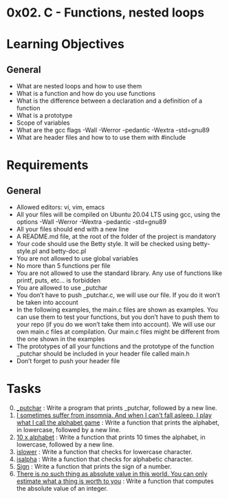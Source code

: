 # 0x02. C - Functions, nested loops

# Learning Objectives

## General

- What are nested loops and how to use them
- What is a function and how do you use functions
- What is the difference between a declaration and a definition of a function
- What is a prototype
- Scope of variables
- What are the gcc flags -Wall -Werror -pedantic -Wextra -std=gnu89
- What are header files and how to to use them with #include

# Requirements

## General

- Allowed editors: vi, vim, emacs
- All your files will be compiled on Ubuntu 20.04 LTS using gcc, using the options -Wall -Werror -Wextra -pedantic -std=gnu89
- All your files should end with a new line
- A README.md file, at the root of the folder of the project is mandatory
- Your code should use the Betty style. It will be checked using betty-style.pl and betty-doc.pl
- You are not allowed to use global variables
- No more than 5 functions per file
- You are not allowed to use the standard library. Any use of functions like printf, puts, etc… is forbidden
- You are allowed to use _putchar
- You don’t have to push _putchar.c, we will use our file. If you do it won’t be taken into account
- In the following examples, the main.c files are shown as examples. You can use them to test your functions, but you don’t have to push them to your repo (if you do we won’t take them into account). We will use our own main.c files at compilation. Our main.c files might be different from the one shown in the examples
- The prototypes of all your functions and the prototype of the function _putchar should be included in your header file called main.h
- Don’t forget to push your header file

# Tasks

0. [_putchar](./0-putchar.c) : Write a program that prints _putchar, followed by a new line.
1. [I sometimes suffer from insomnia. And when I can't fall asleep, I play what I call the alphabet game](./1-alphabet.c) : Write a function that prints the alphabet, in lowercase, followed by a new line.
2. [10 x alphabet](./2-print_alphabet_x10.c) : Write a function that prints 10 times the alphabet, in lowercase, followed by a new line.
3. [islower](./3-islower.c) : Write a function that checks for lowercase character. 
4. [isalpha](./4-isalpha.c) : Write a function that checks for alphabetic character.
5. [Sign](./5-sign.c) : Write a function that prints the sign of a number.
6. [There is no such thing as absolute value in this world. You can only estimate what a thing is worth to you](./6-abs.c) : Write a function that computes the absolute value of an integer.

